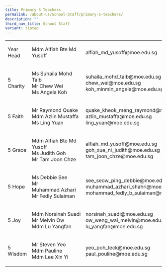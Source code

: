```yaml
---
title: Primary 5 Teachers
permalink: /about-us/School-Staff/primary-5-teachers/
description: ""
third_nav_title: School Staff
variant: tiptap
---
```

<table><tbody><tr><td rowspan="1" colspan="1"><p>Year Head</p></td><td rowspan="1" colspan="1"><p>Mdm Alfiah&nbsp;Bte Md Yusoff</p></td><td rowspan="1" colspan="1"><p>alfiah_md_yusoff@moe.edu.sg</p></td></tr><tr><td rowspan="1" colspan="1"><p>5 Charity</p></td><td rowspan="1" colspan="1"><p>Ms&nbsp;Suhaila&nbsp;Mohd Taib<br>Mr Chew Wei<br>Ms&nbsp;Angela&nbsp;Koh</p></td><td rowspan="1" colspan="1"><p>suhaila_mohd_taib@moe.edu.sg<br>chew_wei@moe.edu.sg<br>koh_minmin_angela@moe.edu.sg</p></td></tr><tr><td rowspan="1" colspan="1"><p>5 Faith</p></td><td rowspan="1" colspan="1"><p>Mr&nbsp;Raymond Quake<br>Mdm&nbsp;Azlin&nbsp;Mustaffa<br>Ms Ling Yuan</p></td><td rowspan="1" colspan="1"><p>quake_kheok_meng_raymond@moe.edu.sg<br>azlin_mustaffa@moe.edu.sg<br>ling_yuan@moe.edu.sg</p></td></tr><tr><td rowspan="1" colspan="1"><p>5 Grace</p></td><td rowspan="1" colspan="1"><p>Mdm&nbsp;Alfiah&nbsp;Bte Md Yusoff<br>Ms&nbsp;Judith&nbsp;Goh<br>Mr&nbsp;Tam&nbsp;Joon Chze</p></td><td rowspan="1" colspan="1"><p>alfiah_md_yusoff@moe.edu.sg<br>goh_xue_ni_judith@moe.edu.sg<br>tam_joon_chze@moe.edu.sg</p></td></tr><tr><td rowspan="1" colspan="1"><p>5 Hope</p></td><td rowspan="1" colspan="1"><p>Ms&nbsp;Debbie&nbsp;See<br>Mr Muhammad&nbsp;Azhari<br>Mr&nbsp;Fedly&nbsp;Sulaiman</p></td><td rowspan="1" colspan="1"><p>see_seow_ping_debbie@moe.edu.sg<br>muhammad_azhari_shahri@moe.edu.sg<br>mohammad_fedly_b_sulaiman@moe.edu.sg</p></td></tr><tr><td rowspan="1" colspan="1"><p>5 Joy</p></td><td rowspan="1" colspan="1"><p>Mdm&nbsp;Norsinah&nbsp;Suadi<br>Mr&nbsp;Melvin&nbsp;Ow<br>Mdm&nbsp;Lu Yangfan</p></td><td rowspan="1" colspan="1"><p>norsinah_suadi@moe.edu.sg<br>ow_weng_wai_melvin@moe.edu.sg<br>lu_yangfan@moe.edu.sg</p></td></tr><tr><td rowspan="1" colspan="1"><p>5 Wisdom</p></td><td rowspan="1" colspan="1"><p>Mr&nbsp;Steven Yeo<br>Mdm Pauline<br>Mdm Lee Xin Yi</p><p></p><p></p><p></p></td><td rowspan="1" colspan="1"><p>yeo_poh_teck@moe.edu.sg<br>paul_pouline@moe.edu.sg</p></td></tr></tbody></table><p></p>